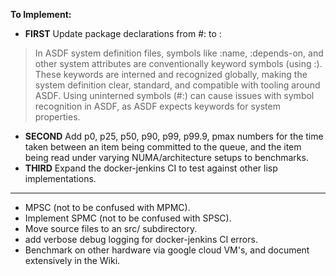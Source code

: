 **To Implement:**
- **FIRST** Update package declarations from #: to :
> In ASDF system definition files, symbols like :name, :depends-on, and other system attributes are conventionally keyword symbols (using :). These keywords
> are interned and recognized globally, making the system definition clear, standard, and compatible with tooling around ASDF. Using uninterned symbols (#:) can cause issues with symbol recognition in ASDF, as ASDF expects keywords for system properties.
- **SECOND**  Add p0, p25, p50, p90, p99, p99.9, pmax numbers for the time taken between an item being committed to the queue, and the item being read under varying NUMA/architecture setups to benchmarks.
- **THIRD** Expand the docker-jenkins CI to test against other lisp implementations.

---

- MPSC (not to be confused with MPMC).
- Implement SPMC (not to be confused with SPSC).
- Move source files to an src/ subdirectory.
- add verbose debug logging for docker-jenkins CI errors.
- Benchmark on other hardware via google cloud VM's, and document extensively in the Wiki.
